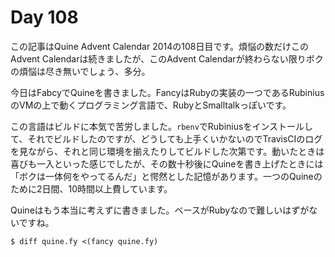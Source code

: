 # Day 108

この記事はQuine Advent Calendar 2014の108日目です。煩悩の数だけこのAdvent Calendarは続きましたが、このAdvent Calendarが終わらない限りボクの煩悩は尽き無いでしょう、多分。

今日はFabcyでQuineを書きました。FancyはRubyの実装の一つであるRubiniusのVMの上で動くプログラミング言語で、RubyとSmalltalkっぽいです。

この言語はビルドに本気で苦労しました。`rbenv`でRubiniusをインストールして、それでビルドしたのですが、どうしても上手くいかないのでTravisCIのログを見ながら、それと同じ環境を揃えたりしてビルドした次第です。動いたときは喜びも一入といった感じでしたが、その数十秒後にQuineを書き上げたときには「ボクは一体何をやってるんだ」と愕然とした記憶があります。一つのQuineのために2日間、10時間以上費しています。

Quineはもう本当に考えずに書きました。ベースがRubyなので難しいはずがないですね。

```console
$ diff quine.fy <(fancy quine.fy)
```
